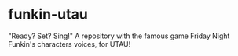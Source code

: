 # funkin-utau
"Ready? Set? Sing!" A repository with the famous game Friday Night Funkin's characters voices, for UTAU!

